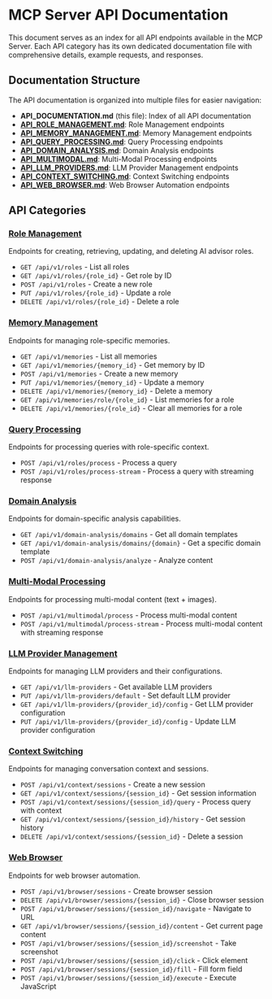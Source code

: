 # MCP Server API Documentation

This document serves as an index for all API endpoints available in the MCP Server. Each API category has its own dedicated documentation file with comprehensive details, example requests, and responses.

## Documentation Structure

The API documentation is organized into multiple files for easier navigation:

- **API_DOCUMENTATION.md** (this file): Index of all API documentation
- **[API_ROLE_MANAGEMENT.md](API_ROLE_MANAGEMENT.md)**: Role Management endpoints
- **[API_MEMORY_MANAGEMENT.md](API_MEMORY_MANAGEMENT.md)**: Memory Management endpoints
- **[API_QUERY_PROCESSING.md](API_QUERY_PROCESSING.md)**: Query Processing endpoints
- **[API_DOMAIN_ANALYSIS.md](API_DOMAIN_ANALYSIS.md)**: Domain Analysis endpoints
- **[API_MULTIMODAL.md](API_MULTIMODAL.md)**: Multi-Modal Processing endpoints
- **[API_LLM_PROVIDERS.md](API_LLM_PROVIDERS.md)**: LLM Provider Management endpoints
- **[API_CONTEXT_SWITCHING.md](API_CONTEXT_SWITCHING.md)**: Context Switching endpoints
- **[API_WEB_BROWSER.md](API_WEB_BROWSER.md)**: Web Browser Automation endpoints

## API Categories

### [Role Management](API_ROLE_MANAGEMENT.md)

Endpoints for creating, retrieving, updating, and deleting AI advisor roles.

- `GET /api/v1/roles` - List all roles
- `GET /api/v1/roles/{role_id}` - Get role by ID
- `POST /api/v1/roles` - Create a new role
- `PUT /api/v1/roles/{role_id}` - Update a role
- `DELETE /api/v1/roles/{role_id}` - Delete a role

### [Memory Management](API_MEMORY_MANAGEMENT.md)

Endpoints for managing role-specific memories.

- `GET /api/v1/memories` - List all memories
- `GET /api/v1/memories/{memory_id}` - Get memory by ID
- `POST /api/v1/memories` - Create a new memory
- `PUT /api/v1/memories/{memory_id}` - Update a memory
- `DELETE /api/v1/memories/{memory_id}` - Delete a memory
- `GET /api/v1/memories/role/{role_id}` - List memories for a role
- `DELETE /api/v1/memories/{role_id}` - Clear all memories for a role

### [Query Processing](API_QUERY_PROCESSING.md)

Endpoints for processing queries with role-specific context.

- `POST /api/v1/roles/process` - Process a query
- `POST /api/v1/roles/process-stream` - Process a query with streaming response

### [Domain Analysis](API_DOMAIN_ANALYSIS.md)

Endpoints for domain-specific analysis capabilities.

- `GET /api/v1/domain-analysis/domains` - Get all domain templates
- `GET /api/v1/domain-analysis/domains/{domain}` - Get a specific domain template
- `POST /api/v1/domain-analysis/analyze` - Analyze content

### [Multi-Modal Processing](API_MULTIMODAL.md)

Endpoints for processing multi-modal content (text + images).

- `POST /api/v1/multimodal/process` - Process multi-modal content
- `POST /api/v1/multimodal/process-stream` - Process multi-modal content with streaming response

### [LLM Provider Management](API_LLM_PROVIDERS.md)

Endpoints for managing LLM providers and their configurations.

- `GET /api/v1/llm-providers` - Get available LLM providers
- `PUT /api/v1/llm-providers/default` - Set default LLM provider
- `GET /api/v1/llm-providers/{provider_id}/config` - Get LLM provider configuration
- `PUT /api/v1/llm-providers/{provider_id}/config` - Update LLM provider configuration

### [Context Switching](API_CONTEXT_SWITCHING.md)

Endpoints for managing conversation context and sessions.

- `POST /api/v1/context/sessions` - Create a new session
- `GET /api/v1/context/sessions/{session_id}` - Get session information
- `POST /api/v1/context/sessions/{session_id}/query` - Process query with context
- `GET /api/v1/context/sessions/{session_id}/history` - Get session history
- `DELETE /api/v1/context/sessions/{session_id}` - Delete a session

### [Web Browser](API_WEB_BROWSER.md)

Endpoints for web browser automation.

- `POST /api/v1/browser/sessions` - Create browser session
- `DELETE /api/v1/browser/sessions/{session_id}` - Close browser session
- `POST /api/v1/browser/sessions/{session_id}/navigate` - Navigate to URL
- `GET /api/v1/browser/sessions/{session_id}/content` - Get current page content
- `POST /api/v1/browser/sessions/{session_id}/screenshot` - Take screenshot
- `POST /api/v1/browser/sessions/{session_id}/click` - Click element
- `POST /api/v1/browser/sessions/{session_id}/fill` - Fill form field
- `POST /api/v1/browser/sessions/{session_id}/execute` - Execute JavaScript
